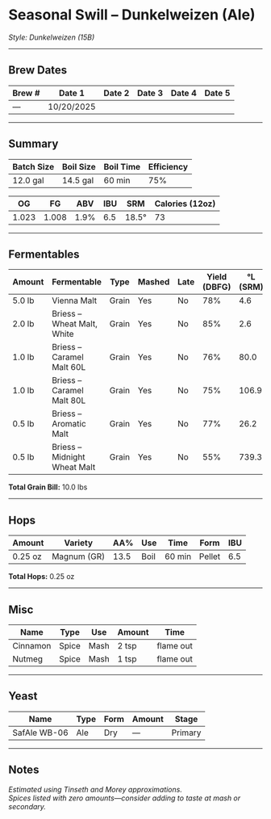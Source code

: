 # Seasonal Swill – Dunkelweizen (Ale)
*Style: Dunkelweizen (15B)*  

---

## Brew Dates
| Brew # | Date 1 | Date 2 | Date 3 | Date 4 | Date 5 |
|--------|--------|--------|--------|--------|--------|
| —      | 10/20/2025 |        |        |        |        |

---

## Summary
| Batch Size | Boil Size | Boil Time | Efficiency |
|-------------|------------|------------|-------------|
| 12.0 gal    | 14.5 gal   | 60 min     | 75%         |

| OG     | FG     | ABV  | IBU | SRM  | Calories (12oz) |
|--------|--------|------|------|------|-----------------|
| 1.023  | 1.008  | 1.9% | 6.5  | 18.5° | 73              |

---

## Fermentables
| Amount  | Fermentable                | Type  | Mashed | Late | Yield (DBFG) | °L (SRM) |
|----------|----------------------------|-------|--------|------|---------------|-----------|
| 5.0 lb   | Vienna Malt                | Grain | Yes    | No   | 78%           | 4.6       |
| 2.0 lb   | Briess – Wheat Malt, White | Grain | Yes    | No   | 85%           | 2.6       |
| 1.0 lb   | Briess – Caramel Malt 60L  | Grain | Yes    | No   | 76%           | 80.0      |
| 1.0 lb   | Briess – Caramel Malt 80L  | Grain | Yes    | No   | 75%           | 106.9     |
| 0.5 lb   | Briess – Aromatic Malt     | Grain | Yes    | No   | 77%           | 26.2      |
| 0.5 lb   | Briess – Midnight Wheat Malt | Grain | Yes | No   | 55%           | 739.3     |

**Total Grain Bill:** 10.0 lbs  

---

## Hops
| Amount | Variety     | AA%  | Use       | Time     | Form   | IBU |
|---------|-------------|------|-----------|----------|--------|-----|
| 0.25 oz | Magnum (GR) | 13.5 | Boil      | 60 min   | Pellet | 6.5 |

**Total Hops:** 0.25 oz  

---

## Misc
| Name     | Type  | Use  | Amount | Time  |
|-----------|-------|------|--------|-------|
| Cinnamon | Spice | Mash | 2 tsp  | flame out |
| Nutmeg   | Spice | Mash | 1 tsp  | flame out |

---

## Yeast
| Name          | Type | Form | Amount | Stage   |
|----------------|------|------|--------|----------|
| SafAle WB-06   | Ale  | Dry  | —      | Primary  |

---

## Notes
*Estimated using Tinseth and Morey approximations.*  
*Spices listed with zero amounts—consider adding to taste at mash or secondary.*
